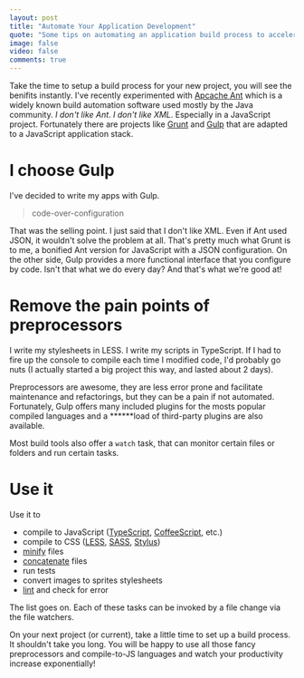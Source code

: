 ```yaml
---
layout: post
title: "Automate Your Application Development"
quote: "Some tips on automating an application build process to accelerate the development speed."
image: false
video: false
comments: true
---
```


Take the time to setup a build process for your new project, you will see the benifits instantly. I've recently experimented with [Apcache Ant](http://ant.apache.org/) which is a widely known build automation software used mostly by the Java community. _I don't like Ant_. _I don't like XML_. Especially in a JavaScript project. Fortunately there are projects like [Grunt](http://gruntjs.com/) and [Gulp](http://gulpjs.com/) that are adapted to a JavaScript application stack.

# I choose Gulp
I've decided to write my apps with Gulp.

>code-over-configuration

That was the selling point. I just said that I don't like XML. Even if Ant used JSON, it wouldn't solve the problem at all. That's pretty much what Grunt is to me, a bonified Ant version for JavaScript with a JSON configuration. On the other side, Gulp provides a more functional interface that you configure by code. Isn't that what we do every day? And that's what we're good at!

# Remove the pain points of preprocessors
I write my stylesheets in LESS. I write my scripts in TypeScript. If I had to fire up the console to compile each time I modified code, I'd probably go nuts (I actually started a big project this way, and lasted about 2 days).

Preprocessors are awesome, they are less error prone and facilitate maintenance and refactorings, but they can be a pain if not automated. Fortunately, Gulp offers many included plugins for the mosts popular compiled languages and a ******load of third-party plugins are also available.

Most build tools also offer a `watch` task, that can monitor certain files or folders and run certain tasks.

# Use it
Use it to

* compile to JavaScript ([TypeScript](https://github.com/kotas/gulp-tsc), [CoffeeScript](https://github.com/wearefractal/gulp-coffee), etc.)
* compile to CSS ([LESS](https://github.com/plus3network/gulp-less), [SASS](https://github.com/dlmanning/gulp-sass), [Stylus](https://github.com/stevelacy/gulp-stylus))
* [minify](https://github.com/terinjokes/gulp-uglify) files
* [concatenate](https://github.com/wearefractal/gulp-concat) files
* run tests
* convert images to sprites stylesheets
* [lint](https://github.com/spenceralger/gulp-jshint) and check for error

The list goes on. Each of these tasks can be invoked by a file change via the file watchers.

On your next project (or current), take a little time to set up a build process. It shouldn't take you long. You will be happy to use all those fancy preprocessors and compile-to-JS languages and watch your productivity increase exponentially!



